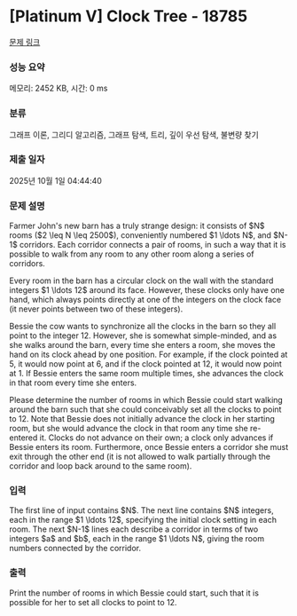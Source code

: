 # [Platinum V] Clock Tree - 18785 

[문제 링크](https://www.acmicpc.net/problem/18785) 

### 성능 요약

메모리: 2452 KB, 시간: 0 ms

### 분류

그래프 이론, 그리디 알고리즘, 그래프 탐색, 트리, 깊이 우선 탐색, 불변량 찾기

### 제출 일자

2025년 10월 1일 04:44:40

### 문제 설명

<p>Farmer John's new barn has a truly strange design: it consists of $N$ rooms ($2 \leq N \leq 2500$), conveniently numbered $1 \ldots N$, and $N-1$ corridors. Each corridor connects a pair of rooms, in such a way that it is possible to walk from any room to any other room along a series of corridors.</p>

<p>Every room in the barn has a circular clock on the wall with the standard integers $1 \ldots 12$ around its face. However, these clocks only have one hand, which always points directly at one of the integers on the clock face (it never points between two of these integers).</p>

<p>Bessie the cow wants to synchronize all the clocks in the barn so they all point to the integer 12. However, she is somewhat simple-minded, and as she walks around the barn, every time she enters a room, she moves the hand on its clock ahead by one position. For example, if the clock pointed at 5, it would now point at 6, and if the clock pointed at 12, it would now point at 1. If Bessie enters the same room multiple times, she advances the clock in that room every time she enters.</p>

<p>Please determine the number of rooms in which Bessie could start walking around the barn such that she could conceivably set all the clocks to point to 12. Note that Bessie does not initially advance the clock in her starting room, but she would advance the clock in that room any time she re-entered it. Clocks do not advance on their own; a clock only advances if Bessie enters its room. Furthermore, once Bessie enters a corridor she must exit through the other end (it is not allowed to walk partially through the corridor and loop back around to the same room).</p>

### 입력 

 <p>The first line of input contains $N$. The next line contains $N$ integers, each in the range $1 \ldots 12$, specifying the initial clock setting in each room. The next $N-1$ lines each describe a corridor in terms of two integers $a$ and $b$, each in the range $1 \ldots N$, giving the room numbers connected by the corridor.</p>

### 출력 

 <p>Print the number of rooms in which Bessie could start, such that it is possible for her to set all clocks to point to 12.</p>

